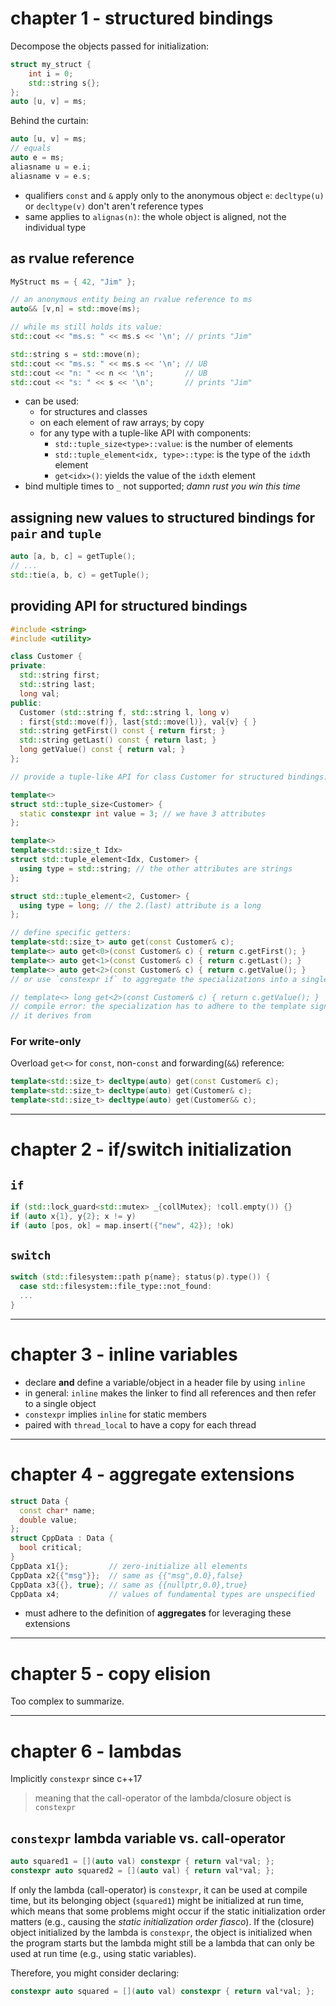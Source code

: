 # chapter 1 - structured bindings

Decompose the objects passed for initialization:

```cpp
struct my_struct {
    int i = 0;
    std::string s{};
};
auto [u, v] = ms;
```

Behind the curtain:

```cpp
auto [u, v] = ms;
// equals
auto e = ms;
aliasname u = e.i;
aliasname v = e.s;
```

- qualifiers `const` and `&` apply only to the anonymous object `e`:
  `decltype(u)` or `decltype(v)` don't aren't reference types
- same applies to `alignas(n)`: the whole object is aligned, not the individual
  type


## as rvalue reference

```cpp
MyStruct ms = { 42, "Jim" };

// an anonymous entity being an rvalue reference to ms
auto&& [v,n] = std::move(ms);

// while ms still holds its value:
std::cout << "ms.s: " << ms.s << '\n'; // prints "Jim"

std::string s = std::move(n);
std::cout << "ms.s: " << ms.s << '\n'; // UB
std::cout << "n: " << n << '\n';       // UB
std::cout << "s: " << s << '\n';       // prints "Jim"
```

- can be used:
	- for structures and classes
	- on each element of raw arrays; by copy
	- for any type with a tuple-like API with components:
		- `std::tuple_size<type>::value`: is the number of elements
		- `std::tuple_element<idx, type>::type`: is the type of the `idx`th
		  element
		- `get<idx>()`: yields the value of the `idx`th element
- bind multiple times to `_` not supported; *damn rust you win this time*

## assigning new values to structured bindings for `pair` and `tuple`

```cpp
auto [a, b, c] = getTuple();
// ...
std::tie(a, b, c) = getTuple();
```

## providing API for structured bindings

```cpp
#include <string>
#include <utility>

class Customer {
private:
  std::string first;
  std::string last;
  long val;
public:
  Customer (std::string f, std::string l, long v)
  : first{std::move(f)}, last{std::move(l)}, val{v} { }
  std::string getFirst() const { return first; }
  std::string getLast() const { return last; }
  long getValue() const { return val; }
};

// provide a tuple-like API for class Customer for structured bindings:

template<>
struct std::tuple_size<Customer> {
  static constexpr int value = 3; // we have 3 attributes
};

template<>
template<std::size_t Idx>
struct std::tuple_element<Idx, Customer> {
  using type = std::string; // the other attributes are strings
};

struct std::tuple_element<2, Customer> {
  using type = long; // the 2.(last) attribute is a long
};

// define specific getters:
template<std::size_t> auto get(const Customer& c);
template<> auto get<0>(const Customer& c) { return c.getFirst(); }
template<> auto get<1>(const Customer& c) { return c.getLast(); }
template<> auto get<2>(const Customer& c) { return c.getValue(); }
// or use `constexpr if` to aggregate the specializations into a single function

// template<> long get<2>(const Customer& c) { return c.getValue(); }
// compile error: the specialization has to adhere to the template signature
// it derives from
```

### For write-only

Overload `get<>` for `const`, non-`const` and forwarding(`&&`) reference:

```cpp
template<std::size_t> decltype(auto) get(const Customer& c);
template<std::size_t> decltype(auto) get(Customer& c);
template<std::size_t> decltype(auto) get(Customer&& c);
```

---

# chapter 2 - if/switch initialization

## `if`

```cpp
if (std::lock_guard<std::mutex> _{collMutex}; !coll.empty()) {}
if (auto x{1}, y{2}; x != y)
if (auto [pos, ok] = map.insert({"new", 42}); !ok)
```

## `switch`

```cpp
switch (std::filesystem::path p{name}; status(p).type()) {
  case std::filesystem::file_type::not_found:
  ...
}
```

---

# chapter 3 - inline variables

- declare **and** define a variable/object in a header file by using `inline`
- in general: `inline` makes the linker to find all references and then refer to
  a single object
- `constexpr` implies `inline` for static members
- paired with `thread_local` to have a copy for each thread

---

# chapter 4 - aggregate extensions

```cpp
struct Data {
  const char* name;
  double value;
};
struct CppData : Data {
  bool critical;
}
CppData x1{};         // zero-initialize all elements
CppData x2{{"msg"}};  // same as {{"msg",0.0},false}
CppData x3{{}, true}; // same as {{nullptr,0.0},true}
CppData x4;           // values of fundamental types are unspecified
```

- must adhere to the definition of **aggregates** for leveraging these
  extensions

---

# chapter 5 - copy elision

Too complex to summarize.

---

# chapter 6 - lambdas

Implicitly `constexpr` since c++17

> meaning that the call-operator of the lambda/closure object is `constexpr`

## `constexpr` lambda variable vs. call-operator

```cpp
auto squared1 = [](auto val) constexpr { return val*val; };
constexpr auto squared2 = [](auto val) { return val*val; };
```

If only the lambda (call-operator) is `constexpr`, it can be used at compile
time, but its belonging object (`squared1`) might be initialized at run time,
which means that some problems might occur if the static initialization order
matters (e.g., causing the *static initialization order fiasco*). If the
(closure) object initialized by the lambda is `constexpr`, the object is
initialized when the program starts but the lambda might still be a lambda that
can only be used at run time (e.g., using static variables).

Therefore, you might consider declaring:

```cpp
constexpr auto squared = [](auto val) constexpr { return val*val; };
```
